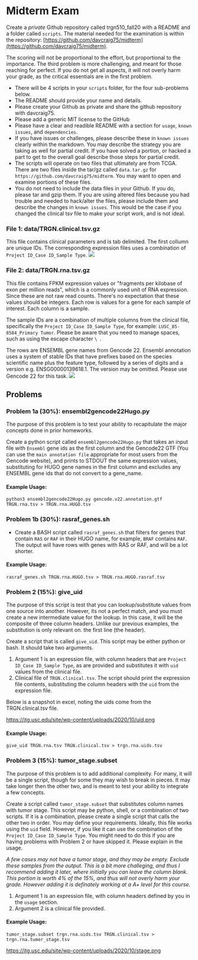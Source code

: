 # Midterm Exam
Create a *private* Github repository called trgn510_fall20 with a README and a folder called `scripts`. The material needed for the examination is within the repository: [https://github.com/davcraig75/midterm](https://github.com/davcraig75/midterm).

The scoring will not be proportional to the effort, but proportional to the importance. The third problem is more challenging, and meant for those reaching for perfect. If you do not get all aspects, it will not overly harm your grade, as the critical essentials are in the first problem.

* There will be 4 scripts in your `scripts` folder, for the four sub-problems below.
* The README should provide your name and details. 
* Please create your Github as private and share the github repository with davcraig75.
* Please add a generic MIT license to the GitHub
* Please have a clear and readible README with a section for `usage`, `known issues`, and `dependencies`. 
* If you have issues or challenges, please describe these in `known issues` clearly within the markdown. You may describe the strategy you are taking as well for partial credit. If you have solved a portion, or hacked a part to get to the overall goal describe those steps for partial credit. 
* The scripts will operate on two files that ultimately are from TCGA. There are two files inside the tar/gz called `data.tar.gz` for `https://github.com/davcraig75/midterm`. You may want to open and examine portions of these files. 
* You do not need to include the data files in your Github. If you do, please tar and gzip them. If you are using altered files because you had trouble and needed to hack/alter the files, please include them and describe the changes in `known issues`. This would be the case if you changed the clinical tsv file to make your script work, and is not ideal.


### File 1: data/TRGN.clinical.tsv.gz
This file contains clinical parameters and is tab delimited. The first collumn are unique IDs. The corresponding expression files uses a combination of `Project ID_Case ID_Sample Type`.
![](https://itg.usc.edu/site/wp-content/uploads/2020/10/cln.png)


### File 2: data/TRGN.rna.tsv.gz
This file contains FPKM expression values or "fragments per kilobase of exon per million reads", which is a commonly used unit of RNA expression. Since these are not raw read counts. There's no expectation that these values should be integers. Each row is values for a gene for each sample of interest. Each column is a sample.

The sample IDs are a combination of multiple columns from the clinical file, specifically the `Project ID_Case ID_Sample Type`, for example: `LUSC_85-8584_Primary Tumor`. Please be aware that you need to manage spaces, such as using the escape character `\ `.

The rows are ENSEMBL gene names from Gencode 22. Ensembl annotation uses a system of stable IDs that have prefixes based on the species scientific name plus the feature type, followed by a series of digits and a version e.g. ENSG00000139618.1. The version may be omitted.  Please use Gencode 22 for this task.
![](https://itg.usc.edu/site/wp-content/uploads/2020/10/rna.png)

## Problems
### Problem 1a (30%): ensembl2gencode22Hugo.py
The purpose of this problem is to test your ability to recapitulate the major concepts done in prior homeworks. 

Create a python script called `ensembl2gencode22Hugo.py` that takes an input file with `Ensembl` gene ids as the first column and the Gencode22 GTF (You can use the `main annotation file` appropriate for most users from the Gencode website), and prints to STDOUT the same expression values, substituting for HUGO gene names in the first column and excludes any ENSEMBL gene ids that do not convert to a gene_name. 

#### Example Usage:
`python3 ensembl2gencode22Hugo.py gencode.v22.annotation.gtf TRGN.rna.tsv > TRGN.rna.HUGO.tsv`

### Problem 1b (30%): rasraf_genes.sh
* Create a BASH script called `rasraf_genes.sh` that filters for genes that contain `RAS` or `RAF` in their HUGO name, for example, `BRAF` contains `RAF`. The output will have rows with genes with RAS or RAF, and will be a lot shorter.

#### Example Usage:
`rasraf_genes.sh TRGN.rna.HUGO.tsv > TRGN.rna.HUGO.rasraf.tsv`

### Problem 2 (15%): give_uid
The purpose of this script is test that you can lookup/substitute values from one source into another. However, its not a perfect match, and you must create a new intermediate value for the lookup. In this case, it will be the composite of three column headers. Unlike our previous examples, the substitution is only relevant on. the first line (the header).

Create a script that is called `give_uid`. This script may be either python or bash. It should take two arguments. 
1. Argument 1 is an expression file, with column headers that are `Project ID_Case ID_Sample Type`, as are provided and substitutes it with `uid` values from the clinical file.
2. Clinical file of `TRGN.clinical.tsv`.
The script should print the expression file contents, substituting the column headers with the `uid` from the expression file.

Below is a snapshot in excel, noting the uids come from the TRGN.clinical.tsv file. 

https://itg.usc.edu/site/wp-content/uploads/2020/10/uid.png

#### Example Usage:
`give_uid TRGN.rna.tsv TRGN.clinical.tsv > trgn.rna.uids.tsv`

### Problem 3 (15%): tumor_stage.subset
The purpose of this problem is to add additional complexity. For many, it will be a single script, though for some they may wish to break in pieces. It may take longer then the other two, and is meant to test your ability to integrate a few concepts.

Create a script called `tumor_stage.subset` that substitutes column names with tumor stage. This script may be python, shell, or a combination of two scripts. If it is a combination, please create a single script that calls the other two in order. You may define your requirements. Ideally, this file works using the `uid` field. However, if you like it can use the combination of the  `Project ID_Case ID_Sample Type`. You might need to do this if you are having problems with Problem 2 or have skipped it.  Please explain in the usage.

*A few cases may not have a tumor stage, and they may be empty. Exclude these samples from the output. This is a bit more challeging, and thus I recommend adding it later, where initially you can leave the column blank. This portion is worth 4% of the 15%, and thus will not overly harm your grade. However adding it is definately working at a A+ level for this course.*

1. Argument 1 is an expression file, with column headers defined by you in the `usage` section.
2. Argument 2 is a clinical file provided.

#### Example Usage:
`tumor_stage.subset trgn.rna.uids.tsv TRGN.clinical.tsv > trgn.rna.tumor_stage.tsv`

https://itg.usc.edu/site/wp-content/uploads/2020/10/stage.png

